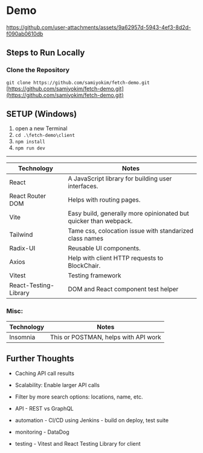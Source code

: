 # Demo
https://github.com/user-attachments/assets/9a62957d-5943-4ef3-8d2d-f090ab0610db


## Steps to Run Locally

### Clone the Repository
`git clone https://github.com/samiyokim/fetch-demo.git` 
[https://github.com/samiyokim/fetch-demo.git](https://github.com/samiyokim/fetch-demo.git)

## SETUP (Windows)
1. open a new Terminal
2. `cd .\fetch-demo\client`
3. `npm install`
4. `npm run dev`

---
| Technology     | Notes                         |
|----------------|-------------------------------|
| React          | A JavaScript library for building user interfaces. |
| React Router DOM     | Helps with routing pages. |
| Vite          | Easy build, generally more opinionated but quicker than webpack. |
| Tailwind          | Tame css, colocation issue with standarized class names |
| Radix-UI          | Reusable UI components. |
| Axios          | Help with client HTTP requests to BlockChair. |
| Vitest          | Testing framework |
| React-Testing-Library          | DOM and React component test helper |


### Misc:
| Technology     | Notes                         |
|----------------|-------------------------------|
| Insomnia          | This or POSTMAN, helps with API work |

## Further Thoughts
- Caching API call results
- Scalability: Enable larger API calls
- Filter by more search options: locations, name, etc.

- API - REST vs GraphQL
- automation - CI/CD using Jenkins - build on deploy, test suite
- monitoring - DataDog
- testing - Vitest and React Testing Library for client

